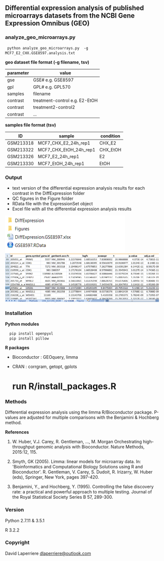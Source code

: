 ## Differential expression analysis of published microarrays datasets from  the NCBI Gene Expression Omnibus (GEO)


### analyze_geo_microarrays.py
     python analyze_geo_microarrays.py  -g MCF7_E2_CHX.GSE8597.analysis.txt

**geo dataset file format (-g filename, tsv)**

parameter | value
--------- | ----------- 
gse       | GSE#      e.g. GSE8597  
gpl       | GPL#      e.g. GPL570
samples   | filename   
contrast  | treatment-control    e.g. E2-EtOH
contrast  | treatment2-control2
contrast  | ...

**samples file format (tsv)**

ID            | sample                          | condition
------------- | ------------------------------- | --------- 
GSM213318     | MCF7_CHX_E2_24h_rep1            | CHX_E2
GSM213322     | MCF7_CHX_EtOH_24h_rep1          | CHX_EtOH
GSM213326     | MCF7_E2_24h_rep1                | E2
GSM213330     | MCF7_EtOH_24h_rep1              | EtOH

  
### Output

- text version of the differential expression analysis results for each contrast in the DiffExpression folder
- QC figures in the Figure folder
- RData file with the ExpressionSet object
- Excel file with all the differential expression analysis results

![results](/images/result_files.png?raw=true)
![excel](/images/result_excel.png?raw=true)

### Installation
 

**Python modules**

      pip install openpyxl
      pip install pillow
    
 **R packages**
 
 - Bioconductor : GEOquery, limma
 - CRAN  : corrgram, getopt, gplots


      # run R/install_packages.R


### Methods


Differential expression analysis using the limma R/Bioconductor package. P-values are adjusted for multiple comparisons with the Benjamini & Hochberg method.


**References**

 1. W. Huber, V.J. Carey, R. Gentleman, ..., M. Morgan
 Orchestrating high-throughput genomic analysis with Bioconductor. 
 Nature Methods, 2015:12, 115.
  
 2. Smyth, GK (2005). 
 Limma: linear models for microarray data. In:  'Bioinformatics and Computational Biology Solutions using R and  Bioconductor'. R. Gentleman, V. Carey, S. Dudoit, R. Irizarry, W.
  Huber (eds), Springer, New York, pages 397-420.
  
 3. Benjamini, Y., and Hochberg, Y. (1995). 
 Controlling the false discovery rate: a practical and powerful approach to multiple testing. 
  Journal of the Royal Statistical Society Series B 57, 289-300.
  
  
### Version

  Python 2.7.11 & 3.5.1
  
  R 3.2.2
  
### Copyright

David Laperriere dlaperriere@outlook.com
